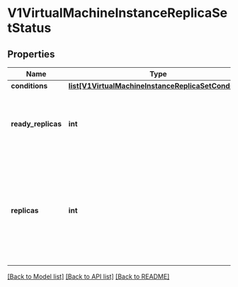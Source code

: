 # V1VirtualMachineInstanceReplicaSetStatus

## Properties
Name | Type | Description | Notes
------------ | ------------- | ------------- | -------------
**conditions** | [**list[V1VirtualMachineInstanceReplicaSetCondition]**](V1VirtualMachineInstanceReplicaSetCondition.md) |  | [optional] 
**ready_replicas** | **int** | The number of ready replicas for this replica set. +optional | [optional] 
**replicas** | **int** | Total number of non-terminated pods targeted by this deployment (their labels match the selector). +optional | [optional] 

[[Back to Model list]](../README.md#documentation-for-models) [[Back to API list]](../README.md#documentation-for-api-endpoints) [[Back to README]](../README.md)


